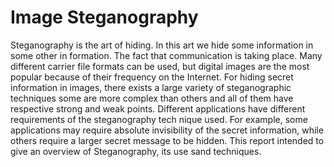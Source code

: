 Image Steganography
====================

Steganography is the art of hiding. In this art we hide some information in some other in formation. The fact that communication is taking place.
Many different carrier file formats can be used, but digital images are the most popular because of their frequency on the Internet.
For hiding secret information in images, there exists a large variety of steganographic techniques some are more complex than others and all of them have respective strong and weak points.
Different applications have different requirements of the steganography tech nique used.
For example, some applications may require absolute invisibility of the secret information, while others require a larger secret message to be hidden.
This report intended to give an overview of Steganography, its use sand techniques.



